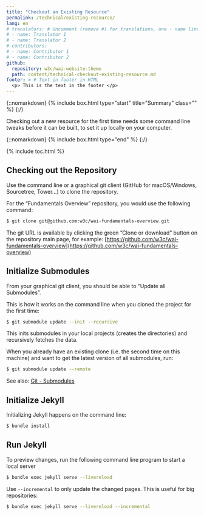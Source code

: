 ```yaml
---
title: "Checkout an Existing Resource"
permalink: /technical/existing-resource/
lang: en
# translators: # Uncomment (remove #) for translations, one - name line per translator.
# - name: Translator 1
# - name: Translator 2
# contributors:
# - name: Contributor 1
# - name: Contributor 2
github:
  repository: w3c/wai-website-theme
  path: content/technical-checkout-existing-resource.md
footer: > # Text in footer in HTML
  <p> This is the text in the footer </p>
---
```


{::nomarkdown}
{% include box.html type="start" title="Summary" class="" %}
{:/}

Checking out a new resource for the first time needs some command line tweaks before it can be built, to set it up locally on your computer.

{::nomarkdown}
{% include box.html type="end" %}
{:/}

{% include toc.html %}

## Checking out the Repository

Use the command line or a graphical git client (GitHub for macOS/Windows, Sourcetree, Tower…) to clone the repository.

For the “Fundamentals Overview” repository, you would use the following command:

```bash
$ git clone git@github.com:w3c/wai-fundamentals-overview.git
```

The git URL is available by clicking the green ”Clone or download” button on the repository main page, for example: [https://github.com/w3c/wai-fundamentals-overview](https://github.com/w3c/wai-fundamentals-overview)

## Initialize Submodules

From your graphical git client, you should be able to “Update all Submodules”. 

This is how it works on the command line when you cloned the project for the first time:

```bash
$ git submodule update --init --recursive
```

This inits submodules in your local projects (creates the directories) and recursively fetches the data.

When you already have an existing clone (i.e. the second time on this machine) and want to get the latest version of all submodules, run: 

```bash
$ git submodule update --remote
```

See also: [Git - Submodules](https://git-scm.com/book/en/v2/Git-Tools-Submodules)

## Initialize Jekyll

Initializing Jekyll happens on the command line:

```bash
$ bundle install
```

## Run Jekyll

To preview changes, run the following command line program to start a local server

```bash
$ bundle exec jekyll serve --livereload
```

Use `--incremental` to only update the changed pages. This is useful for big repositories:

```bash
$ bundle exec jekyll serve --livereload --incremental
```

